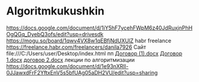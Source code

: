 # Algoritmkukushkin
https://docs.google.com/document/d/1iY5hF7ycehFWpM6z40JdRuxjnPhHOgQGq_DyebQ3ofs/edit?usp=drivesdk
https://mogu.so/board/1qwv4VX8w1qEBfjNdUXUlZ
 habr freelance 
https://freelance.habr.com/freelancers/danila7926
Сайт 
file:///C:/Users/user/Desktop/index.html
пп
[Договор (1).docx](https://github.com/Danila7926/Algoritmkukushkin/files/13294949/1.docx)
[Договор 1.docx](https://github.com/Danila7926/Algoritmkukushkin/files/13294957/1.docx)
[договор 2.docx](https://github.com/Danila7926/Algoritmkukushkin/files/13294963/2.docx)
лекции по алгоритмизации
https://docs.google.com/document/d/1e93nXRIl-0JJawxdFrF2YftxEnV5s5bfUAg05aDH2VU/edit?usp=sharing
